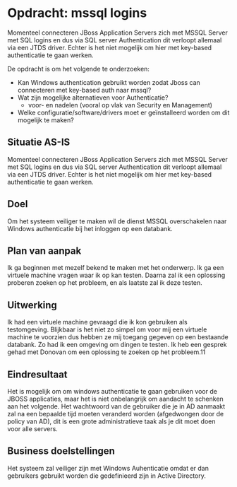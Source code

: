 # Opdracht: mssql logins

Momenteel connecteren JBoss Application Servers zich met MSSQL Server met SQL logins en dus via SQL server Authentication dit verloopt allemaal via een JTDS driver.  Echter is het niet mogelijk om hier met key-based authenticatie te gaan werken.

De opdracht is om het volgende te onderzoeken:

- Kan Windows authentication gebruikt worden zodat Jboss can connecteren met key-based auth naar mssql?
- Wat zijn mogelijke alternatieven voor Authenticatie?
  - voor- en nadelen (vooral op vlak van Security en Management)
- Welke configuratie/software/drivers moet er geïnstalleerd worden om dit mogelijk te maken?

## Situatie AS-IS

Momenteel connecteren JBoss Application Servers zich met MSSQL Server met SQL logins en dus via SQL server Authentication dit verloopt allemaal via een JTDS driver.  Echter is het niet mogelijk om hier met key-based authenticatie te gaan werken.

## Doel

Om het systeem veiliger te maken wil de dienst MSSQL overschakelen naar Windows authenticatie bij het inloggen op een databank.

## Plan van aanpak

Ik ga beginnen met mezelf bekend te maken met het onderwerp. Ik ga een virtuele machine vragen waar ik op kan testen. Daarna zal ik een oplossing proberen zoeken op het probleem, en als laatste zal ik deze testen.

## Uitwerking

Ik had een virtuele machine gevraagd die ik kon gebruiken als testomgeving. Blijkbaar is het niet zo simpel om voor mij een virtuele machine te voorzien dus hebben ze mij toegang gegeven op een bestaande databank. Zo had ik een omgeving om dingen te testen. Ik heb een gesprek gehad met Donovan om een oplossing te zoeken op het probleem.11

## Eindresultaat

Het is mogelijk om om windows authenticatie te gaan gebruiken voor de JBOSS applicaties, maar het is niet onbelangrijk om aandacht te schenken aan het volgende. Het wachtwoord van de gebruiker die je in AD aanmaakt zal na een bepaalde tijd moeten veranderd worden (afgedwongen door de policy van AD), dit is een grote administratieve taak als je dit moet doen voor alle servers.

## Business doelstellingen

Het systeem zal veiliger zijn met Windows Auhenticatie omdat er dan gebruikers gebruikt worden die gedefinieerd zijn in Active Directory.
